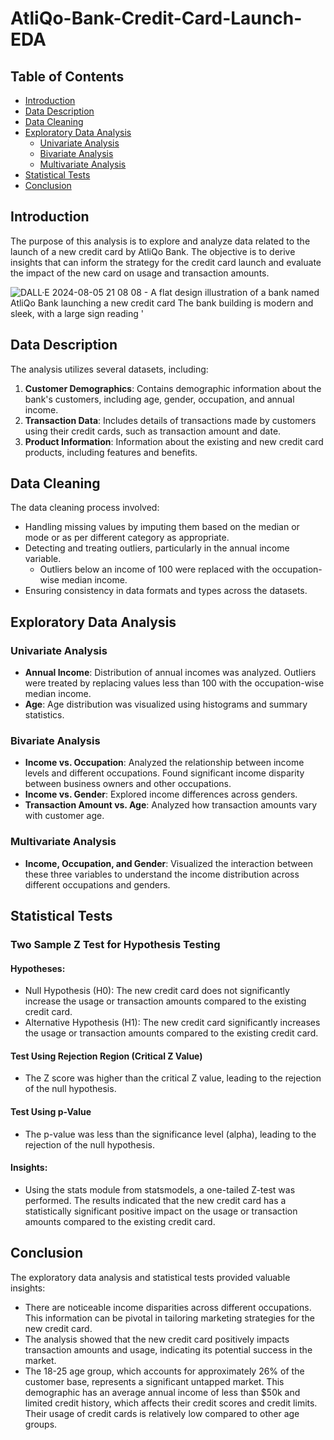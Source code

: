 # AtliQo-Bank-Credit-Card-Launch-EDA

## Table of Contents

- [Introduction](#introduction)
- [Data Description](#data-description)
- [Data Cleaning](#data-cleaning)
- [Exploratory Data Analysis](#exploratory-data-analysis)
  - [Univariate Analysis](#univariate-analysis)
  - [Bivariate Analysis](#bivariate-analysis)
  - [Multivariate Analysis](#multivariate-analysis)
- [Statistical Tests](#statistical-tests)
- [Conclusion](#conclusion)

## Introduction

The purpose of this analysis is to explore and analyze data related to the launch of a new credit card by AtliQo Bank. The objective is to derive insights that can inform the strategy for the credit card launch and evaluate the impact of the new card on usage and transaction amounts.

![DALL·E 2024-08-05 21 08 08 - A flat design illustration of a bank named AtliQo Bank launching a new credit card  The bank building is modern and sleek, with a large sign reading '](https://github.com/user-attachments/assets/76a84cb1-eba1-4d19-8551-2134f9be378f)


## Data Description

The analysis utilizes several datasets, including:

1. **Customer Demographics**: Contains demographic information about the bank's customers, including age, gender, occupation, and annual income.
2. **Transaction Data**: Includes details of transactions made by customers using their credit cards, such as transaction amount and date.
3. **Product Information**: Information about the existing and new credit card products, including features and benefits.

## Data Cleaning

The data cleaning process involved:

- Handling missing values by imputing them based on the median or mode or as per different category as appropriate.
- Detecting and treating outliers, particularly in the annual income variable.
  - Outliers below an income of 100 were replaced with the occupation-wise median income.
- Ensuring consistency in data formats and types across the datasets.

## Exploratory Data Analysis

### Univariate Analysis

- **Annual Income**: Distribution of annual incomes was analyzed. Outliers were treated by replacing values less than 100 with the occupation-wise median income.
- **Age**: Age distribution was visualized using histograms and summary statistics.

### Bivariate Analysis

- **Income vs. Occupation**: Analyzed the relationship between income levels and different occupations. Found significant income disparity between business owners and other occupations.
- **Income vs. Gender**: Explored income differences across genders.
- **Transaction Amount vs. Age**: Analyzed how transaction amounts vary with customer age.

### Multivariate Analysis

- **Income, Occupation, and Gender**: Visualized the interaction between these three variables to understand the income distribution across different occupations and genders.

## Statistical Tests

### Two Sample Z Test for Hypothesis Testing

#### Hypotheses:

- Null Hypothesis (H0): The new credit card does not significantly increase the usage or transaction amounts compared to the existing credit card.
- Alternative Hypothesis (H1): The new credit card significantly increases the usage or transaction amounts compared to the existing credit card.

#### Test Using Rejection Region (Critical Z Value)

- The Z score was higher than the critical Z value, leading to the rejection of the null hypothesis.

#### Test Using p-Value

- The p-value was less than the significance level (alpha), leading to the rejection of the null hypothesis.

#### Insights:

- Using the stats module from statsmodels, a one-tailed Z-test was performed. The results indicated that the new credit card has a statistically significant positive impact on the usage or transaction amounts compared to the existing credit card.

## Conclusion

The exploratory data analysis and statistical tests provided valuable insights:

- There are noticeable income disparities across different occupations. This information can be pivotal in tailoring marketing strategies for the new credit card.
- The analysis showed that the new credit card positively impacts transaction amounts and usage, indicating its potential success in the market.
- The 18-25 age group, which accounts for approximately 26% of the customer base, represents a significant untapped market. This demographic has an average annual income of less than $50k and limited credit history, which affects their credit scores and credit limits. Their usage of credit cards is relatively low compared to other age groups.




























